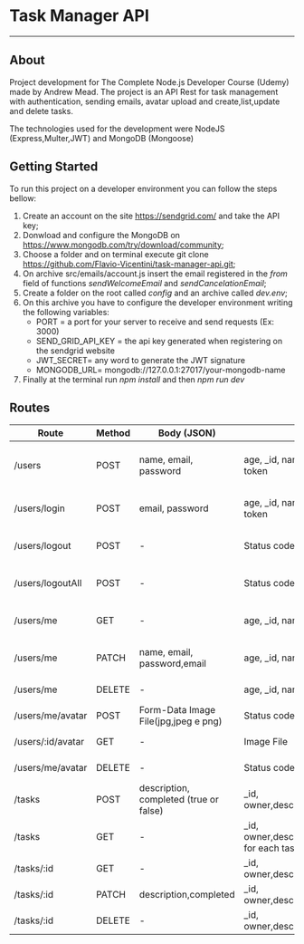<h1>Task Manager API</h1>

---

<h2>About</h2>
<p>Project development for The Complete Node.js Developer Course (Udemy) made by Andrew Mead. The project is an API Rest for task management with authentication, sending emails, avatar upload and create,list,update and delete tasks.</p>
<p>The technologies used for the development were NodeJS (Express,Multer,JWT) and MongoDB (Mongoose)</p>



<h2>Getting Started</h2>
<p>To run this project on a developer environment you can follow the steps bellow:</p>

1. Create an account on the site https://sendgrid.com/ and take the API key;
2. Donwload and configure the MongoDB on https://www.mongodb.com/try/download/community;
3. Choose a folder and on terminal execute git clone https://github.com/Flavio-Vicentini/task-manager-api.git;
4. On archive src/emails/account.js insert the email registered in the *from* field of functions *sendWelcomeEmail* and *sendCancelationEmail*;
5. Create a folder on the root called *config* and an archive called *dev.env*;
6. On this archive you have to configure the developer environment writing the following variables:
    * PORT = a port for your server to receive and send requests (Ex: 3000)  
    * SEND_GRID_API_KEY = the api key generated when registering on the sendgrid website
    * JWT_SECRET= any word to generate the JWT signature
    * MONGODB_URL= mongodb://127.0.0.1:27017/your-mongodb-name
7. Finally at the terminal run *npm install* and then *npm run dev*

<h2>Routes</h2>

Route         | Method   |  Body (JSON)              |     Response                                                |      Functionality
------        | -------  |  ----                     |     --------                                                |      --------
/users        |  POST    | name, email, password     |     age, _id, name, email, createdAt, updatedAt, token      |      Create the new user if doesn't exists.
/users/login  |  POST    | email, password           |     age, _id, name, email, createdAt, updatedAt, token      |      Logs the user on server.
/users/logout  |  POST    |              -           |                  Status code 200                            |      Logouts the user on server.
/users/logoutAll  |  POST    |              -        |                  Status code 200                            |      Logouts all user clients on server.
/users/me  |  GET    |              -                |                age, _id, name, email, createdAt, updatedAt  |      Return all user profile information.
/users/me  |  PATCH    |  name, email, password,email      |          age, _id, name, email, createdAt, updatedAt  |      Update all user profile information.
/users/me  |  DELETE    |  -                         |          age, _id, name, email, createdAt, updatedAt        |      Delete user profile.
/users/me/avatar  |  POST    |  Form-Data Image File(jpg,jpeg e png)      |          Status code 200               |      Upload user avatar.
/users/:id/avatar  |  GET    |  -      |          Image File                                                       |      Return user avatar.
/users/me/avatar  |  DELETE    |  -                          |          Status code 200                            |      Delete user avatar.
/tasks  |  POST    |  description, completed (true or false)   |  _id, owner,description,completed,createdAt,updateAt |   Create a new user task.
/tasks  |  GET    |  -                      |  _id, owner,description,completed,createdAt,updateAt for each task    |     List all user tasks.
/tasks/:id  |  GET    |  -                      |  _id, owner,description,completed,createdAt,updateAt              |     List task by id.
/tasks/:id  |  PATCH    |  description,completed   |  _id, owner,description,completed,createdAt,updateAt           |     Update task by id.
/tasks/:id  |  DELETE    |  -                    |  _id, owner,description,completed,createdAt,updateAt           |       Delete task by id.
